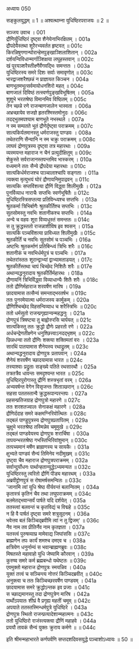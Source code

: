 अध्यायः 050

सङ्कुलयुद्धम् ॥ 1 ॥ अश्वत्थाम्ना युधिष्ठिरपराजयः ॥ 2 ॥

सञ्जय उवाच ।	001  
द्रौणिर्युधिष्ठिरं दृष्ट्वा शैनेयेनाभिरक्षितम् ।	001a  
द्रौपदेयैस्तथा शूरैरभ्यवर्तत हृष्टवत् ॥	001c  
किरन्निषुगणान्घोरान्हेमपुङ्खाञ्शिलाशितान् ।	002a  
दर्शयन्विविधान्मार्गाञ्शिक्षया लघुहस्तवान् ॥	002c  
खं पूरयञ्शरैस्तीक्ष्णैर्वेगवद्भिः समन्ततः ।	003a  
युधिष्ठिरस्य समरे दिशः सर्वाः समावृणोत् ॥	003c  
भारद्वाजशरैश्छन्नं न प्राज्ञायत किञ्चन ।	004a  
बाणभूतमभूत्सर्वमायोधनशिरो महत् ॥	004c  
बाणजालं दिविष्ठं तत्स्वर्णपुङ्खविभूषितम् ।	005a  
शुशुभे भरतश्रेष्ठ विमानमिव विष्ठितम् ॥	005c  
तेन च्छन्ने रणे राजन्बाणजालेन भास्वता ।	006a  
अभ्रच्छायेव सजज्ञे हृतरश्मिस्तमोनुदः ॥	006c  
तदद्भुतमपश्याम बाणभूते नभस्थले ।	007a  
न स्म सम्पतते भूतं द्रौणेर्दृष्ट्वा पराक्रमम् ॥	007c  
सात्यकिर्यतमानस्तु धर्मराजस्तु पाण्डवः ।	008a  
तथेतराणि सैन्यानि न स्म चक्रुः पराक्रमम् ॥	008c  
लाघवं द्रोणपुत्रस्य दृष्ट्वा तत्र महारथाः ।	009a  
व्यस्मयन्त महाराज न चैनं प्रत्युदीक्षितुम् ॥	009c  
शेकुस्ते सर्वराजानस्तपन्तमिव भास्करम् ।	010a  
वध्यमाने ततः सैन्ये द्रौपदेया महारथाः ॥	010c  
सात्यकिर्धर्मराजश्च पाञ्चालाश्चापि सङ्गताः ।	011a  
त्यक्त्वा मृत्युभयं घोरं द्रौणायनिमुपाद्रवन् ॥	011c  
सात्यकिः सप्तविंशत्या द्रौणिं विद्ध्वा शिलीमुखैः ।	012a  
पुनर्विव्याध नाराचैः सप्तभिः स्वर्णभूषितैः ॥	012c  
युधिष्ठिरस्त्रिसप्तत्या प्रतिविन्ध्यश्च सप्तभिः ।	013a  
श्रुतकर्मा त्रिभिर्बाणैः श्रुतकीर्तिश्च सप्तभिः ।	013c  
सुतसोमस्तु नवभिः शतानीकश्च सप्तभिः ।	014a  
अन्ये च वहवः शूरा विव्यधुस्तं समन्ततः ॥	014c  
स तु क्रुद्धस्ततो राजन्नाशीविष इव श्वसन् ।	015a  
सात्यकिं पञ्चविंशत्या प्राविध्यत शिलीमुखैः ॥	015c  
श्रुतकीर्तिं च नवभिः सुतसोमं च पञ्चभिः ।	016a  
अष्टभिः श्रुतकर्माणं प्रतिबिन्ध्यं त्रिभिः शरैः ॥	016c  
शतानीकं च नवभिर्धर्मपुत्रं च पञ्चभिः ।	017a  
तथेतरांस्ततः शूरान्द्वाभ्यां द्वाभ्यामताडयत् ।	017c  
श्रुतकीर्तेस्तथा चापं चिच्छेद निशितैः शरैः ॥	017e  
अथान्यद्धनुरादाय श्रुतकीर्तिर्महारथः ।	018a  
द्रौणायनिं त्रिभिर्विद्ध्वा विव्याधान्यैः शितैः शरैः ॥	018c  
ततो द्रौणिर्महाराज शरवर्षेण मारिष ।	019a  
छादयामास तत्सैन्यं समन्ताद्भरतर्षभ ॥	019c  
ततः पुनरमेयात्मा धर्मराजस्य कार्मुकम् ।	020a  
द्रौणिश्चिच्छेद विहसन्विव्याध च शरैस्त्रिभिः ॥	020c  
ततो धर्मसुतो राजन्प्रगृह्यान्यन्महद्धनुः ।	021a  
द्रोणपुत्रं त्रिषष्ट्या तु बाह्वोरुरसि चार्पयत् ॥	021c  
सात्यकिस्तु ततः क्रुद्धो द्रौणेः प्रहरतो रणे ।	022a  
अर्धचन्द्रेणतीक्ष्णेन धनुश्छित्त्वाऽनदद्भृशम् ॥	022c  
छिन्नधन्वा ततो द्रौणिः शक्त्या शक्तिमतां वरः ।	023a  
सारथिं पातयामास शैनेयस्य रथाद्रुतम् ॥	023c  
अथान्यद्धनुरादाय द्रोणपुत्रः प्रतापवान् ।	024a  
शैनेयं शरवर्षेण च्छादयामास भारत ॥	024c  
तस्याश्वाः प्रद्रुताः सङ्ख्ये पतिते रथसारथौ ।	025a  
तत्रतत्रैव धावन्तः समदृश्यन्त भारत ॥	025c  
युधिष्ठिरपुरोगास्तु द्रौणिं शस्त्रभृतां वरम् ।	026a  
अभ्यवर्षन्त वेगेन विसृजन्तः शिताञ्छरान् ॥	026c  
सहसा पततस्तान्वै क्रुद्धरूपान्परन्तपः ।	027a  
प्रहसन्प्रतिजग्राह द्रोणपुत्रो महारणे ॥	027c  
ततः शरशतज्वालः सेनाकक्षं महारणे ।	028a  
द्रौणिर्ददाह समरे कक्षमग्निरिवोत्थितः ॥	028c  
तद्बलं पाण्डुपुत्रस्य द्रोणपुत्रप्रतापितम् ।	029a  
चुक्षुभे भरतश्रेष्ठ तस्मिन्नेव चमूमुखे ॥	029c  
तद्बलं पाण्डवेयस्य द्रोणपुत्रः शरार्चिषा ।	030a  
तापयन्भरतश्रेष्ठ गभस्तिभिरिवांशुमान् ॥	030c  
तत्पच्यमानं मर्षेण ब्राह्मणस्य च सायकैः ।	031a  
क्षुभ्यते पाण्डवं सैन्यं तिमिनेव नदीमुखम् ॥	031c  
दृष्ट्वा चैव महाराज द्रोणपुत्रपराक्रमम् ।	032a  
सर्वान्दुर्योधनः पार्थान्हतान्युद्धेऽभ्यमन्यत ॥	032c  
युधिष्ठिरस्तु त्वरितो द्रौणिं पीड्य महारथम् ।	033a  
अब्रवीद्द्रोणपुत्रं स रोषामर्षसमन्वितः ॥	033c  
\'जानामि त्वां युधि श्रेष्ठ वीर्यवन्तं बलान्वितम् ।	034a  
कृतास्त्रं कृतिनं चैव तथा लघुपराक्रमम् ॥	034c  
बलमेतद्भवान्सर्वं पार्षते यदि दर्शयेत् ।	035a  
ततस्त्वां बलवन्तं च कृतविद्यं च विद्महे ॥	035c  
न हि वै पार्षतं दृष्ट्वा समरे शत्रुसूदनम् ।	036a  
भवेत्तव बलं किञ्चिद्ब्रवीमि त्वां न तु द्विजम्\' ॥	036c  
नैव नाम तव प्रीतिर्नैव नाम कृतज्ञता ।	037a  
यतस्त्वं पुरुषव्याघ्र मामेवाद्य जिघांससि ॥	037c  
ब्राह्मणेन तपः कार्यं शमश्च दमएव च ।	038a  
क्षत्रियेण धनुर्नाम्यं स भवान्ब्राह्मणब्रुवः ॥	038c  
मिषतस्ते महावाहो युधि जेष्यामि कौरवान् ।	039a  
कुरुष्व समरे कर्म ब्रह्मबन्धो यथेष्टतः ॥	039c  
एवमुक्तो महाराज द्रोणपुत्रः स्मयन्निव ।	040a  
युक्तं तत्त्वं च सञ्चिन्त्य नोत्तरं किञ्चिदब्रवीत् ॥	040c  
अनुक्त्वा च ततः किञ्चिच्छरवर्षेण पाण्डवम् ।	041a  
छादयामास समरे क्रुद्धोऽन्तक इव प्रजाः ॥	041c  
स च्छाद्यमानस्तु तदा द्रोणपुत्रेण मारिष ।	042a  
पार्थोऽपयातः शीघ्रं वै प्रगृह्य महतीं चमूम् ॥	042c  
अपयाते ततस्तस्मिन्धर्मपुत्रे युधिष्ठिरे ।	043a  
द्रोणपुत्रः स्थितो राजन्प्रत्यादेशान्महात्मनः ॥	043c  
ततो युधिष्ठिरो राजंस्त्यक्त्वा द्रौणिं महाहवे ।	044a  
प्रययौ तावकं सैन्यं युक्तः क्रुराय कर्मणे ॥ ॥	044c  

इति श्रीमन्महाभारते कर्णपर्वणि सप्तदशदिवसयुद्धे पञ्चाशोऽध्यायः ॥ 50 ॥
